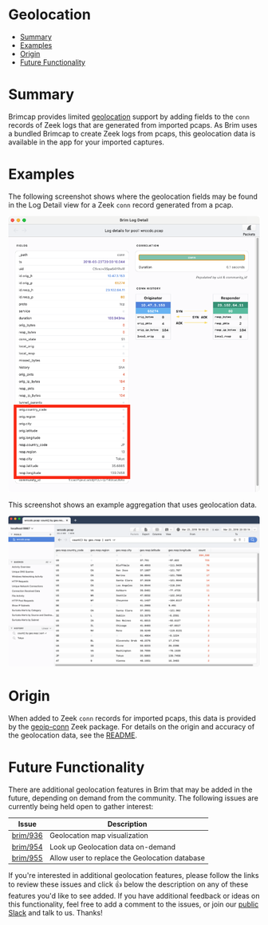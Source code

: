 # Geolocation

- [Summary](#summary)
- [Examples](#examples)
- [Origin](#origin)
- [Future Functionality](#future-functionality)

# Summary

Brimcap provides limited [geolocation](https://en.wikipedia.org/wiki/Geolocation)
support by adding fields to the `conn` records of Zeek logs that are generated
from imported pcaps. As Brim uses a bundled Brimcap to create Zeek logs from
pcaps, this geolocation data is available in the app for your imported
captures.

# Examples


The following screenshot shows where the geolocation fields may be found in the Log Detail view for a Zeek `conn` record generated from a pcap.

![Geolocation in Log Detail](media/Geolocation-Log-Detail.png)

This screenshot shows an example aggregation that uses geolocation data.

![Geolocation Aggregation](media/Geolocation-Aggregation.png)

# Origin

When added to Zeek `conn` records for imported pcaps, this data is provided
by the [geoip-conn](https://github.com/brimdata/geoip-conn) Zeek package. For
details on the origin and accuracy of the geolocation data, see the
[README](https://github.com/brimdata/geoip-conn/blob/master/README.md).

# Future Functionality

There are additional geolocation features in Brim that may be added in the
future, depending on demand from the community. The following issues are
currently being held open to gather interest:

| **Issue**                                               |**Description**                                 |
|---------------------------------------------------------|------------------------------------------------|
| [brim/936](https://github.com/brimdata/brim/issues/936) | Geolocation map visualization                  |
| [brim/954](https://github.com/brimdata/brim/issues/954) | Look up Geolocation data on-demand             |
| [brim/955](https://github.com/brimdata/brim/issues/955) | Allow user to replace the Geolocation database |

If you're interested in additional geolocation features, please follow the
links to review these issues and click :+1: below the description on any of
these features you'd like to see added. If you have additional feedback or
ideas on this functionality, feel free to add a comment to the issues, or join
our
[public Slack](https://www.brimdata.io/join-slack/) and talk to us. Thanks!
